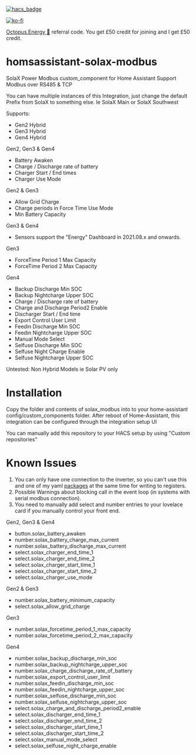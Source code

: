[![hacs_badge](https://img.shields.io/badge/HACS-Default-41BDF5.svg)](https://github.com/hacs/integration)

[![ko-fi](https://www.ko-fi.com/img/githubbutton_sm.svg)](https://ko-fi.com/V7V51QQOL)

[Octopus.Energy 🐙](https://share.octopus.energy/wise-boar-813) referral code. You get £50 credit for joining and I get £50 credit.

# homsassistant-solax-modbus
SolaX Power Modbus custom_component for Home Assistant
Support Modbus over RS485 & TCP

You can have multiple instances of this Integration, just change the default Prefix from SolaX to something else. Ie SolaX Main or SolaX Southwest

Supports:

- Gen2 Hybrid
- Gen3 Hybrid
- Gen4 Hybrid

Gen2, Gen3 & Gen4

- Battery Awaken
- Charge / Discharge rate of battery
- Charger Start / End times
- Charger Use Mode

Gen2 & Gen3

- Allow Grid Charge
- Charge periods in Force Time Use Mode
- Min Battery Capacity

Gen3 & Gen4

- Sensors support the "Energy" Dashboard in 2021.08.x and onwards.

Gen3

- ForceTime Period 1 Max Capacity
- ForceTime Period 2 Max Capacity

Gen4

- Backup Discharge Min SOC
- Backup Nightcharge Upper SOC
- Charge / Discharge rate of battery
- Charge and Discharge Period2 Enable
- Discharger Start / End time
- Export Control User Limit
- Feedin Discharge Min SOC
- Feedin Nightcharge Upper SOC
- Manual Mode Select
- Selfuse Discharge Min SOC
- Selfuse Night Charge Enable
- Selfuse Nightcharge Upper SOC

Untested:
Non Hybrid Models ie Solar PV only
 
# Installation
Copy the folder and contents of solax_modbus into to your home-assistant config/custom_components folder.
After reboot of Home-Assistant, this integration can be configured through the integration setup UI

You can manually add this repository to your HACS setup by using "Custom repositories"

# Known Issues

1. You can only have one connection to the inverter, so you can't use this and one of my yaml [packages](https://github.com/wills106/homeassistant-config/tree/master/packages) at the same time for writing to registers.
2. Possible Warnings about blocking call in the event loop (in systems with serial modbus connection).
3. You need to manually add select and number entries to your lovelace card if you manually control your front end.

Gen2, Gen3 & Gen4

- button.solax_battery_awaken
- number.solax_battery_charge_max_current
- number.solax_battery_discharge_max_current
- select.solax_charger_end_time_1
- select.solax_charger_end_time_2
- select.solax_charger_start_time_1
- select.solax_charger_start_time_2
- select.solax_charger_use_mode

Gen2 & Gen3

- number.solax_battery_minimum_capacity
- select.solax_allow_grid_charge

Gen3
- number.solax_forcetime_period_1_max_capacity
- number.solax_forcetime_period_2_max_capacity

Gen4

- number.solax_backup_discharge_min_soc
- number.solax_backup_nightcharge_upper_soc
- number.solax_charge_discharge_rate_of_battery
- number.solax_export_control_user_limit
- number.solax_feedin_discharge_min_soc
- number.solax_feedin_nightcharge_upper_soc
- number.solax_selfuse_discharge_min_soc
- number.solax_selfuse_nightcharge_upper_soc
- select.solax_charge_and_discharge_period2_enable
- select.solax_discharger_end_time_1
- select.solax_discharger_end_time_2
- select.solax_discharger_start_time_1
- select.solax_discharger_start_time_2
- select.solax_manual_mode_select
- select.solax_selfuse_night_charge_enable
